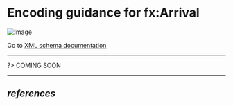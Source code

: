 # Encoding guidance for fx:Arrival

![Image](https://www.fixm.aero/releases/FIXM-4.3.0/doc/logical_model_documentation/EARoot/EA1/EA2/EA2/EA244.png)

Go to [XML schema documentation](https://www.fixm.aero/releases/FIXM-4.3.0/doc/schema_documentation/Fixm_ArrivalType.html)

---

?> COMING SOON

---

## *references*

